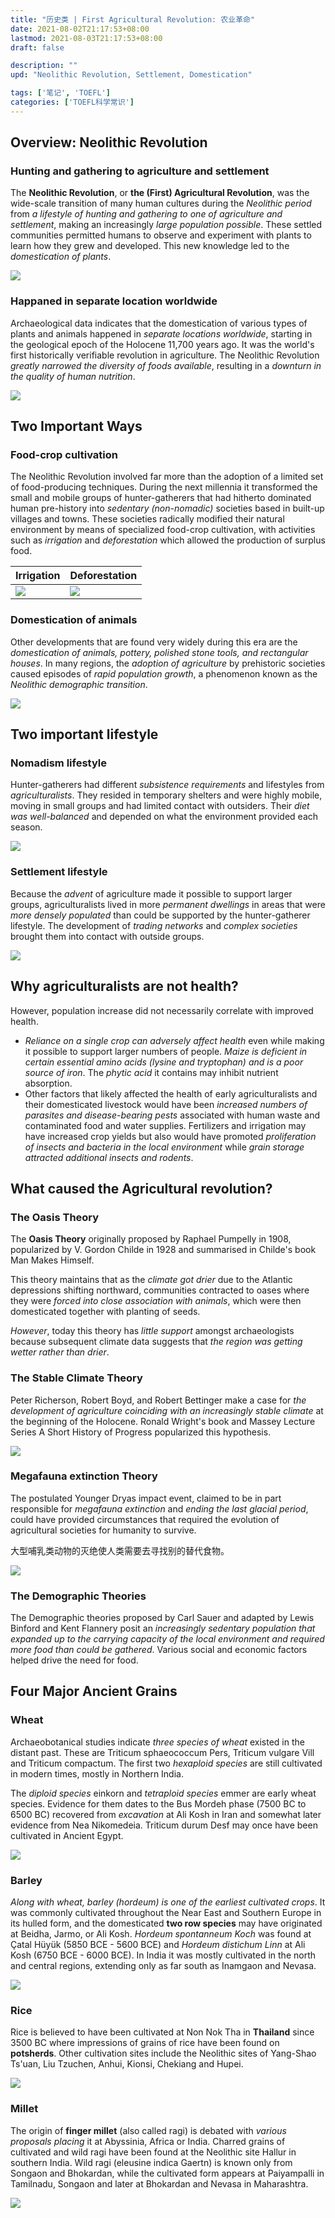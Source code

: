 ```yaml
---
title: "历史类 | First Agricultural Revolution: 农业革命"
date: 2021-08-02T21:17:53+08:00
lastmod: 2021-08-03T21:17:53+08:00
draft: false

description: ""
upd: "Neolithic Revolution, Settlement, Domestication"

tags: ['笔记', 'TOEFL']
categories: ['TOEFL科学常识']
---
```


## Overview: Neolithic Revolution

### Hunting and gathering to agriculture and settlement

The **Neolithic Revolution**, or **the (First) Agricultural Revolution**, was the wide-scale transition of many human cultures during the *Neolithic period* from *a lifestyle of hunting and gathering to one of agriculture and settlement*, making an increasingly *large population possible*. These settled communities permitted humans to observe and experiment with plants to learn how they grew and developed. This new knowledge led to the *domestication of plants*.

![](https://cdn.jsdelivr.net/gh/henrywu97/FigBed@master/Figs/20210818155838.jpg)

### Happaned in separate location worldwide

Archaeological data indicates that the domestication of various types of plants and animals happened in *separate locations worldwide*, starting in the geological epoch of the Holocene 11,700 years ago. It was the world's first historically verifiable revolution in agriculture. The Neolithic Revolution *greatly narrowed the diversity of foods available*, resulting in a *downturn in the quality of human nutrition*.

![](https://cdn.jsdelivr.net/gh/henrywu97/FigBed@master/Figs/20210818155909.jpg)

## Two Important Ways

### Food-crop cultivation

The Neolithic Revolution involved far more than the adoption of a limited set of food-producing techniques. During the next millennia it transformed the small and mobile groups of hunter-gatherers that had hitherto dominated human pre-history into *sedentary (non-nomadic)* societies based in built-up villages and towns. These societies radically modified their natural environment by means of specialized food-crop cultivation, with activities such as *irrigation* and *deforestation* which allowed the production of surplus food.

| Irrigation                                                   | Deforestation                                                |
| ------------------------------------------------------------ | ------------------------------------------------------------ |
| ![](https://cdn.jsdelivr.net/gh/henrywu97/FigBed@master/Figs/20210818155947.jpg) | ![](https://cdn.jsdelivr.net/gh/henrywu97/FigBed@master/Figs/20210818160001.jpg) |

### Domestication of animals

Other developments that are found very widely during this era are the *domestication of animals, pottery, polished stone tools, and rectangular houses*. In many regions, the *adoption of agriculture* by prehistoric societies caused episodes of *rapid population growth*, a phenomenon known as the *Neolithic demographic transition*.

![](https://cdn.jsdelivr.net/gh/henrywu97/FigBed@master/Figs/20210818160043.jpg)

## Two important lifestyle

### Nomadism lifestyle

Hunter-gatherers had different *subsistence requirements* and lifestyles from *agriculturalists*. They resided in temporary shelters and were highly mobile, moving in small groups and had limited contact with outsiders. Their *diet was well-balanced* and depended on what the environment provided each season.

![](https://cdn.jsdelivr.net/gh/henrywu97/FigBed@master/Figs/20210818160104.jpg)

### Settlement lifestyle

Because the *advent* of agriculture made it possible to support larger groups, agriculturalists lived in more *permanent dwellings* in areas that were *more densely populated* than could be supported by the hunter-gatherer lifestyle. The development of *trading networks* and *complex societies* brought them into contact with outside groups.

![](https://cdn.jsdelivr.net/gh/henrywu97/FigBed@master/Figs/20210818160124.jpg)

## Why agriculturalists are not health?

However, population increase did not necessarily correlate with improved health. 

- *Reliance on a single crop can adversely affect health* even while making it possible to support larger numbers of people. *Maize is deficient in certain essential amino acids (lysine and tryptophan) and is a poor source of iron*. The *phytic acid* it contains may inhibit nutrient absorption. 
- Other factors that likely affected the health of early agriculturalists and their domesticated livestock would have been *increased numbers of parasites and disease-bearing pests* associated with human waste and contaminated food and water supplies. Fertilizers and irrigation may have increased crop yields but also would have promoted *proliferation of insects and bacteria in the local environment* while *grain storage attracted additional insects and rodents*.

## What caused the Agricultural revolution?

### The Oasis Theory

The **Oasis Theory** originally proposed by Raphael Pumpelly in 1908, popularized by V. Gordon Childe in 1928 and summarised in Childe's book Man Makes Himself. 

This theory maintains that as the *climate got drier* due to the Atlantic depressions shifting northward, communities contracted to oases where they were *forced into close association with animals*, which were then domesticated together with planting of seeds. 

*However*, today this theory has *little support* amongst archaeologists because subsequent climate data suggests that *the region was getting wetter rather than drier*.

### The Stable Climate Theory

Peter Richerson, Robert Boyd, and Robert Bettinger make a case for *the development of agriculture coinciding with an increasingly stable climate* at the beginning of the Holocene. Ronald Wright's book and Massey Lecture Series A Short History of Progress popularized this hypothesis.

![](https://cdn.jsdelivr.net/gh/henrywu97/FigBed@master/Figs/20210818160145.jpg)

### Megafauna extinction Theory

The postulated Younger Dryas impact event, claimed to be in part responsible for *megafauna extinction* and *ending the last glacial period*, could have provided circumstances that required the evolution of agricultural societies for humanity to survive.

大型哺乳类动物的灭绝使人类需要去寻找别的替代食物。

![](https://cdn.jsdelivr.net/gh/henrywu97/FigBed@master/Figs/20210818160158.jpg)

### The Demographic Theories

The Demographic theories proposed by Carl Sauer and adapted by Lewis Binford and Kent Flannery posit an *increasingly sedentary population that expanded up to the carrying capacity of the local environment and required more food than could be gathered*. Various social and economic factors helped drive the need for food.

## Four Major Ancient Grains

### Wheat

Archaeobotanical studies indicate *three species of wheat* existed in the distant past. These are Triticum sphaeococcum Pers, Triticum vulgare Vill and Triticum compactum. The first two *hexaploid species* are still cultivated in modern times, mostly in Northern India.

The *diploid species* einkorn and *tetraploid species* emmer are early wheat species. Evidence for them dates to the Bus Mordeh phase (7500 BC to 6500 BC) recovered from *excavation* at Ali Kosh in Iran and somewhat later evidence from Nea Nikomedeia. Triticum durum Desf may once have been cultivated in Ancient Egypt.

![](https://cdn.jsdelivr.net/gh/henrywu97/FigBed@master/Figs/20210818155806.jpg)

### Barley

*Along with wheat, barley (hordeum) is one of the earliest cultivated crops*. It was commonly cultivated throughout the Near East and Southern Europe in its hulled form, and the domesticated **two row species** may have originated at Beidha, Jarmo, or Ali Kosh. *Hordeum spontanneum Koch* was found at Çatal Hüyük (5850 BCE - 5600 BCE) and *Hordeum distichum Linn* at Ali Kosh (6750 BCE - 6000 BCE). In India it was mostly cultivated in the north and central regions, extending only as far south as Inamgaon and Nevasa.

![](https://cdn.jsdelivr.net/gh/henrywu97/FigBed@master/Figs/20210818160226.jpg)

### Rice

Rice is believed to have been cultivated at Non Nok Tha in **Thailand** since 3500 BC where impressions of grains of rice have been found on **potsherds**. Other cultivation sites include the Neolithic sites of Yang-Shao Ts'uan, Liu Tzuchen, Anhui, Kionsi, Chekiang and Hupei.

![](https://cdn.jsdelivr.net/gh/henrywu97/FigBed@master/Figs/20210818160238.jpg)

### Millet

The origin of **finger millet** (also called ragi) is debated with *various proposals placing* it at Abyssinia, Africa or India. Charred grains of cultivated and wild ragi have been found at the Neolithic site Hallur in southern India. Wild ragi (eleusine indica Gaertn) is known only from Songaon and Bhokardan, while the cultivated form appears at Paiyampalli in Tamilnadu, Songaon and later at Bhokardan and Nevasa in Maharashtra.

![](https://cdn.jsdelivr.net/gh/henrywu97/FigBed@master/Figs/20210818160314.jpg)